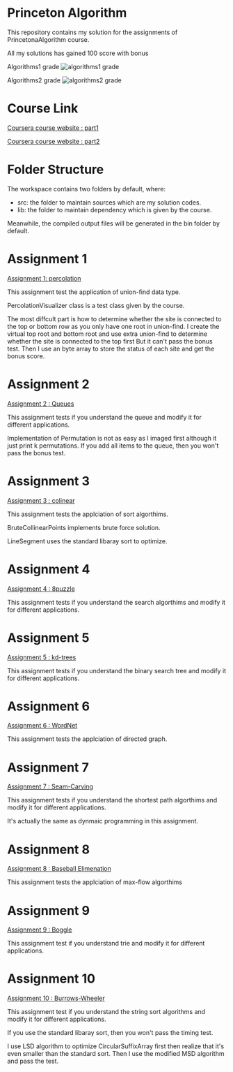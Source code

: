 # Princeton Algorithm

This repository contains my solution for the assignments of  PrincetonaAlgorithm course.

All my solutions has gained 100 score with bonus

Algorithms1 grade
![algorithms1 grade](https://github.com/pythongong/images/blob/main/image.png)

Algorithms2 grade
![algorithms2 grade](https://github.com/pythongong/images/blob/main/algorithms%202.jpeg)

# Course Link
[Coursera course website : part1](https://www.coursera.org/learn/algorithms-part1/home/welcome)

[Coursera course website : part2](https://www.coursera.org/learn/algorithms-part2/home/welcome)


# Folder Structure
The workspace contains two folders by default, where:

- src: the folder to maintain sources which are my solution codes.
- lib: the folder to maintain dependency which is given by the course.

Meanwhile, the compiled output files will be generated in the bin folder by default.


# Assignment 1

[Assignment 1: percolation](https://coursera.cs.princeton.edu/algs4/assignments/percolation/specification.php)

This assignment test the application of union-find data type.

PercolationVisualizer class is a test class given by the course.

The most diffcult part is how to determine whether the site is connected to the top or bottom row
as you only have one root in union-find.
I create the virtual top root and bottom root
and use extra union-find to determine whether the site is connected to the top first
But it can't pass the bonus test.
Then I use an byte array to store the status of each site and get the bonus score.

# Assignment 2
[Assignment 2 : Queues](https://coursera.cs.princeton.edu/algs4/assignments/queues/specification.php) 

This assignment tests if you understand the queue and modify it for different applications.

Implementation of Permutation is not as easy as I imaged first although it just print k permutations.
If you add all items to the queue, then you won't pass the bonus test. 

# Assignment 3
[Assignment 3 : colinear](https://coursera.cs.princeton.edu/algs4/assignments/collinear/specification.php)

This assignment tests the applciation of sort algorthims.

BruteCollinearPoints implements brute force solution.

LineSegment uses the standard libaray sort to optimize.

# Assignment 4
[Assignment 4 : 8puzzle](https://coursera.cs.princeton.edu/algs4/assignments/8puzzle/specification.php)

This assignment tests if you understand the search algorthims and modify it for different applications.

# Assignment 5
[Assignment 5 : kd-trees](https://coursera.cs.princeton.edu/algs4/assignments/kdtree/specification.php)

This assignment tests if you understand the binary search tree and modify it for different applications.

# Assignment 6
[Assignment 6 : WordNet](https://coursera.cs.princeton.edu/algs4/assignments/wordnet/specification.php)

This assignment tests the applciation of directed graph.

# Assignment 7
[Assignment 7 : Seam-Carving](https://coursera.cs.princeton.edu/algs4/assignments/seam/specification.php)

This assignment tests if you understand the shortest path algorthims and modify it for different applications.


It's actually the same as dynmaic programming in this assignment.

# Assignment 8
[Assignment 8 : Baseball Elimenation](https://coursera.cs.princeton.edu/algs4/assignments/baseball/specification.php)

This assignment tests the applciation of max-flow algorthims 

# Assignment 9
[Assignment 9 : Boggle](https://coursera.cs.princeton.edu/algs4/assignments/boggle/specification.php)

This assignment test if you understand trie and modify it for different applications.

# Assignment 10
[Assignment 10 : Burrows-Wheeler](https://coursera.cs.princeton.edu/algs4/assignments/burrows/specification.php)

This assignment test if you understand the string sort algorithms and modify it for different applications. 

If you use the standard libaray sort, then you won't pass the timing test. 

I use LSD algorithm to optimize CircularSuffixArray first 
then realize that it's even smaller than the standard sort.
Then I use the modified MSD algorithm and pass the test.